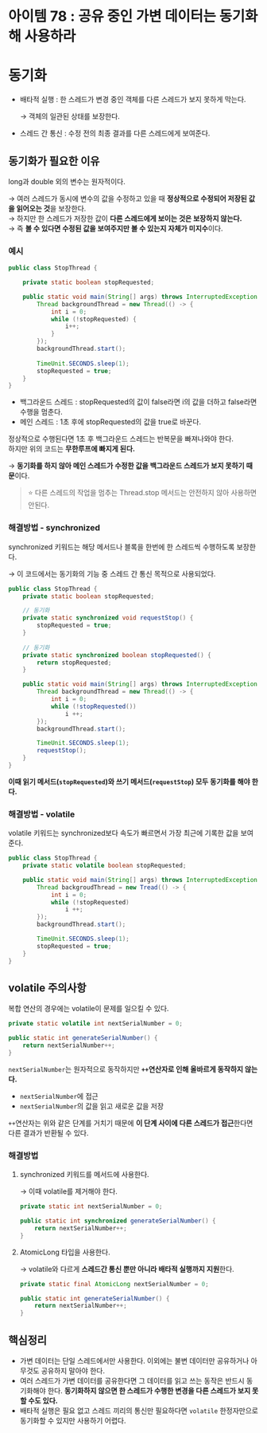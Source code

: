 # 아이템 78 : 공유 중인 가변 데이터는 동기화해 사용하라

# 동기화

- 배타적 실행 : 한 스레드가 변경 중인 객체를 다른 스레드가 보지 못하게 막는다.
    
    → 객체의 일관된 상태를 보장한다.
    
- 스레드 간 통신 : 수정 전의 최종 결과를 다른 스레드에게 보여준다.

## 동기화가 필요한 이유

long과 double 외의 변수는 원자적이다.

→ 여러 스레드가 동시에 변수의 값을 수정하고 있을 때 **정상적으로 수정되어 저장된 값을 읽어오는 것**을 보장한다. <br>
→ 하지만 한 스레드가 저장한 값이 **다른 스레드에게 보이는 것은 보장하지 않는다.** <br>
→ 즉 **볼 수 있다면 수정된 값을 보여주지만 볼 수 있는지 자체가 미지수**이다.

### 예시

```java
public class StopThread {

    private static boolean stopRequested;

    public static void main(String[] args) throws InterruptedException {
        Thread backgroundThread = new Thread(() -> {
            int i = 0;
            while (!stopRequested) {
                i++;
            }
        });
        backgroundThread.start();
        
        TimeUnit.SECONDS.sleep(1);
        stopRequested = true;
    }
}
```

- 백그라운드 스레드 : stopRequested의 값이 false라면 i의 값을 더하고 false라면 수행을 멈춘다.
- 메인 스레드 : 1초 후에 stopRequested의 값을 true로 바꾼다.

정상적으로 수행된다면 1초 후 백그라운드 스레드는 반복문을 빠져나와야 한다. <br>
하지만 위의 코드는 **무한루프에 빠지게 된다.**

→ **동기화를 하지 않아 메인 스레드가 수정한 값을 백그라운드 스레드가 보지 못하기 때문**이다.


> ⭐ 다른 스레드의 작업을 멈추는 Thread.stop 메서드는 안전하지 않아 사용하면 안된다.


### 해결방법 - synchronized

synchronized 키워드는 해당 메서드나 블록을 한번에 한 스레드씩 수행하도록 보장한다.

→ 이 코드에서는 동기화의 기능 중 스레드 간 통신 목적으로 사용되었다. 

```java
public class StopThread {
	private static boolean stopRequested;

	// 동기화
	private static synchronized void requestStop() {
		stopRequested = true;
	}
	
	// 동기화
	private static synchronized boolean stopRequested() {
		return stopRequested;
	}

	public static void main(String[] args) throws InterruptedException {
		Thread backgroundThread = new Thread(() -> {
			int i = 0;
			while (!stopRequested()) 
				i ++;
		});
		backgroundThread.start();

		TimeUnit.SECONDS.sleep(1);
		requestStop();
	}
}
```

**이때 읽기 메서드(`stopRequested`)와 쓰기 메서드(`requestStop`) 모두 동기화를 해야 한다.**

### 해결방법 - volatile

volatile 키워드는 synchronized보다 속도가 빠르면서 가장 최근에 기록한 값을 보여준다.

```java
public class StopThread {
	private static volatile boolean stopRequested;

	public static void main(String[] args) throws InterruptedException {
		Thread backgroudThread = new Tread(() -> {
			int i = 0;
			while (!stopRequested) 
				i ++;
		});
		backgroundThread.start();

		TimeUnit.SECONDS.sleep(1);
		stopRequested = true;
	}
}
```

## volatile 주의사항

복합 연산의 경우에는 volatile이 문제를 일으킬 수 있다.

```java
private static volatile int nextSerialNumber = 0;

public static int generateSerialNumber() {
	return nextSerialNumber++;
}
```

`nextSerialNumber`는 원자적으로 동작하지만 **`++`연산자로 인해 올바르게 동작하지 않는다.**

- `nextSerialNumber`에 접근
- `nextSerialNumber`의 값을 읽고 새로운 값을 저장

`++`연산자는 위와 같은 단계를 거치기 때문에 **이 단계 사이에 다른 스레드가 접근**한다면 다른 결과가 반환될 수 있다.

### 해결방법

1. synchronized 키워드를 메서드에 사용한다.
    
    → 이때 volatile를 제거해야 한다.
    
    ```java
    private static int nextSerialNumber = 0;
    
    public static int synchronized generateSerialNumber() {
    	return nextSerialNumber++;
    }
    ```
    

1. AtomicLong 타입을 사용한다.
    
    → volatile와 다르게 **스레드간 통신 뿐만 아니라 배타적 실행까지 지원**한다.
    
    ```java
    private static final AtomicLong nextSerialNumber = 0;
    
    public static int generateSerialNumber() {
    	return nextSerialNumber++;
    }
    ```
    

## 핵심정리

- 가변 데이터는 단일 스레드에서만 사용한다. 이외에는 불변 데이터만 공유하거나 아무것도 공유하지 말아야 한다.
- 여러 스레드가 가변 데이터를 공유한다면 그 데이터를 읽고 쓰는 동작은 반드시 동기화해야 한다. **동기화하지 않으면 한 스레드가 수행한 변경을 다른 스레드가 보지 못할 수도 있다.**
- 배타적 실행은 필요 없고 스레드 끼리의 통신만 필요하다면 `volatile` 한정자만으로 동기화할 수 있지만 사용하기 어렵다.